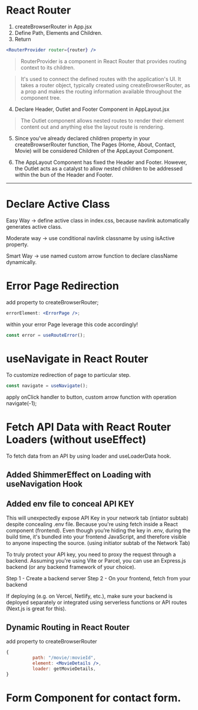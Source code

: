 # React Router

1. createBrowserRouter in App.jsx
2. Define Path, Elements and Children.
3. Return

```jsx
<RouterProvider router={router} />
```

> RouterProvider is a component in React Router that provides routing context to its children.

> It's used to connect the defined routes with the application's UI. It takes a router object, typically created using createBrowserRouter, as a prop and makes the routing information available throughout the component tree.

4. Declare Header, Outlet and Footer Component in AppLayout.jsx

> The Outlet component allows nested routes to render their element content out and anything else the layout route is rendering.

5. Since you've already declared children property in your createBrowserRouter function, The Pages (Home, About, Contact, Movie) will be considered Children of the AppLayout Component.

6. The AppLayout Component has fixed the Header and Footer. However, the Outlet acts as a catalyst to allow nested children to be addressed within the bun of the Header and Footer.

---

# Declare Active Class

Easy Way -> define active class in index.css, because navlink automatically generates active class.

Moderate way -> use conditional navlink classname by using isActive property.

Smart Way -> use named custom arrow function to declare className dynamically.

# Error Page Redirection

add property to createBrowserRouter;

```jsx
errorElement: <ErrorPage />;
```

within your error Page leverage this code accordingly!

```jsx
const error = useRouteError();
```

# useNavigate in React Router

To customize redirection of page to particular step.

```jsx
const navigate = useNavigate();
```

apply onClick handler to button, custom arrow function with operation navigate(-1);

# Fetch API Data with React Router Loaders (without useEffect)

To fetch data from an API by using loader and useLoaderData hook.

## Added ShimmerEffect on Loading with useNavigation Hook

## Added env file to conceal API KEY

This will unexpectedly expose API Key in your network tab (intiator subtab) despite concealing .env file.
Because you're using fetch inside a React component (frontend). Even though you’re hiding the key in .env, during the build time, it's bundled into your frontend JavaScript, and therefore visible to anyone inspecting the source. (using initiator subtab of the Network Tab)

To truly protect your API key, you need to proxy the request through a backend.
Assuming you're using Vite or Parcel, you can use an Express.js backend (or any backend framework of your choice).

Step 1 - Create a backend server
Step 2 - On your frontend, fetch from your backend

If deploying (e.g. on Vercel, Netlify, etc.), make sure your backend is deployed separately or integrated using serverless functions or API routes (Next.js is great for this).

## Dynamic Routing in React Router

add property to createBrowserRouter

```jsx
{
          path: "/movie/:movieId",
          element: <MovieDetails />,
          loader: getMovieDetails,
}
```

# Form Component for contact form.